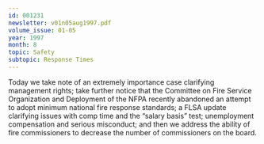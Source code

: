 ```yaml
---
id: 001231
newsletter: v01n05aug1997.pdf
volume_issue: 01-05
year: 1997
month: 8
topic: Safety
subtopic: Response Times
---
```


Today we take note of an extremely importance case clarifying management rights; take further notice that the  Committee on Fire Service Organization and Deployment of the NFPA recently abandoned an attempt to adopt minimum national fire response standards; a FLSA update clarifying issues with comp time and the “salary basis” test; unemployment compensation and serious misconduct; and then we address the ability of fire commissioners to decrease the number of commissioners on the board.